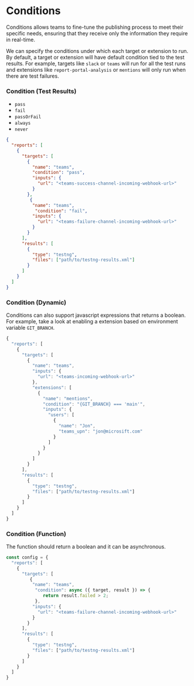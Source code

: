 # Conditions

Conditions allows teams to fine-tune the publishing process to meet their specific needs, ensuring that they receive only the information they require in real-time.

We can specify the conditions under which each target or extension to run. By default, a target or extension will have default condition tied to the test results. For example, targets like `slack` or `teams` will run for all the test runs and extensions like `report-portal-analysis` or `mentions` will only run when there are test failures.

### Condition (Test Results)

- `pass`
- `fail`
- `passOrFail`
- `always`
- `never`

```json {7,14}
{
  "reports": [
    {
      "targets": [
        {
          "name": "teams",
          "condition": "pass",
          "inputs": {
            "url": "<teams-success-channel-incoming-webhook-url>"
          }
        },
         {
          "name": "teams",
           "condition": "fail",
          "inputs": {
            "url": "<teams-failure-channel-incoming-webhook-url>"
          }
        }
      ],
      "results": [
        {
          "type": "testng",
          "files": ["path/to/testng-results.xml"]
        }
      ]
    }
  ]
}
```

### Condition (Dynamic)

Conditions can also support javascript expressions that returns a boolean. For example, take a look at enabling a extension based on environment variable `GIT_BRANCH`.

```js {13}
{
  "reports": [
    {
      "targets": [
        {
          "name": "teams",
          "inputs": {
            "url": "<teams-incoming-webhook-url>"
          },
          "extensions": [
            {
              "name": "mentions",
              "condition": "{GIT_BRANCH} === 'main'",
              "inputs": {
                "users": [
                  {
                    "name": "Jon",
                    "teams_upn": "jon@microsift.com"
                  }
                ]
              }   
            }
          ]
        }
      ],
      "results": [
        {
          "type": "testng",
          "files": ["path/to/testng-results.xml"]
        }
      ]
    }
  ]
}
```

### Condition (Function)

The function should return a boolean and it can be asynchronous.

```js {7,14}
const config = {
  "reports": [
    {
      "targets": [
         {
          "name": "teams",
           "condition": async ({ target, result }) => {
              return result.failed > 2;
           },
          "inputs": {
            "url": "<teams-failure-channel-incoming-webhook-url>"
          }
        }
      ],
      "results": [
        {
          "type": "testng",
          "files": ["path/to/testng-results.xml"]
        }
      ]
    }
  ]
}
```
